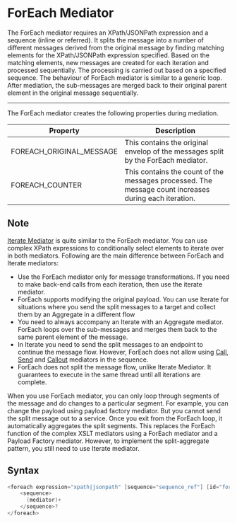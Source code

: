 # ForEach Mediator

The ForEach mediator requires an XPath/JSONPath expression and a sequence (inline or referred). It splits the message into a number of different messages
derived from the original message by finding matching elements for the
XPath/JSONPath expression specified. Based on the matching elements, new messages
are created for each iteration and processed sequentially. The
processing is carried out based on a specified sequence. The behaviour
of ForEach mediator is similar to a generic loop. After mediation, the
sub-messages are merged back to their original parent element in the
original message sequentially.

---

The ForEach mediator creates the following properties during mediation.

| Property                   | Description                                                                                           |
|----------------------------|-------------------------------------------------------------------------------------------------------|
| FOREACH_ORIGINAL_MESSAGE | This contains the original envelop of the messages split by the ForEach mediator.                     |
| FOREACH_COUNTER           | This contains the count of the messages processed. The message count increases during each iteration. |

## Note

[Iterate Mediator](https://apim.docs.wso2.com/en/latest/reference/mediators/iterate-mediator/) is quite similar to the ForEach
mediator. You can use complex XPath expressions to conditionally select
elements to iterate over in both mediators. Following are the main
difference between ForEach and Iterate mediators:

-   Use the ForEach mediator only for message transformations. If you
    need to make back-end calls from each iteration, then use the
    iterate mediator.
-   ForEach supports modifying the original payload. You can use Iterate
    for situations where you send the split messages to a target and
    collect them by an Aggregate in a different flow
-   You need to always accompany an Iterate with an Aggregate mediator.
    ForEach loops over the sub-messages and merges them back to the same
    parent element of the message.
-   In Iterate you need to send the split messages to an endpoint to
    continue the message flow. However, ForEach does not allow using
    [Call](https://apim.docs.wso2.com/en/latest/reference/mediators/call-mediator/), [Send](https://apim.docs.wso2.com/en/latest/reference/mediators/send-mediator/) and
    [Callout](https://apim.docs.wso2.com/en/latest/reference/mediators/callout-mediator/) mediators in the sequence.
-   ForEach does not split the message flow, unlike Iterate Mediator. It
    guarantees to execute in the same thread until all iterations are
    complete.

When you use ForEach mediator, you can only loop through segments of the
message and do changes to a particular segment. For example, you can
change the payload using payload factory mediator. But you cannot send
the split message out to a service. Once you exit from the ForEach loop,
it automatically aggregates the split segments. This replaces the
ForEach function of the complex XSLT mediators using a ForEach mediator
and a Payload Factory mediator. However, to implement the
split-aggregate pattern, you still need to use Iterate mediator.

## Syntax

```java
<foreach expression="xpath|jsonpath" [sequence="sequence_ref"] [id="foreach_id"] >
    <sequence>
      (mediator)+
    </sequence>?
</foreach>
```
